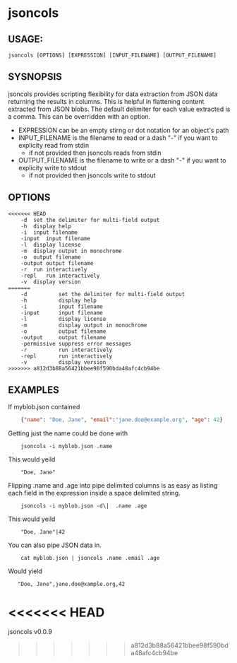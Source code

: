 
# jsoncols

## USAGE: 

    jsoncols [OPTIONS] [EXPRESSION] [INPUT_FILENAME] [OUTPUT_FILENAME]

## SYSNOPSIS

jsoncols provides scripting flexibility for data extraction from JSON data 
returning the results in columns.  This is helpful in flattening content 
extracted from JSON blobs.  The default delimiter for each value 
extracted is a comma. This can be overridden with an option.

+ EXPRESSION can be an empty stirng or dot notation for an object's path
+ INPUT_FILENAME is the filename to read or a dash "-" if you want to 
  explicity read from stdin
	+ if not provided then jsoncols reads from stdin
+ OUTPUT_FILENAME is the filename to write or a dash "-" if you want to 
  explicity write to stdout
	+ if not provided then jsoncols write to stdout

## OPTIONS

```
<<<<<<< HEAD
	-d	set the delimiter for multi-field output
	-h	display help
	-i	input filename
	-input	input filename
	-l	display license
	-m	display output in monochrome
	-o	output filename
	-output	output filename
	-r	run interactively
	-repl	run interactively
	-v	display version
=======
	-d	        set the delimiter for multi-field output
	-h	        display help
	-i	        input filename
	-input	    input filename
	-l	        display license
	-m	        display output in monochrome
	-o	        output filename
	-output	    output filename
	-permissive	suppress error messages
	-r	        run interactively
	-repl	    run interactively
	-v	        display version
>>>>>>> a812d3b88a56421bbee98f590bda48afc4cb94be
```


## EXAMPLES

If myblob.json contained

```json
    {"name": "Doe, Jane", "email":"jane.doe@example.org", "age": 42}
```

Getting just the name could be done with

```shell
    jsoncols -i myblob.json .name
```

This would yeild

```
    "Doe, Jane"
```

Flipping .name and .age into pipe delimited columns is as 
easy as listing each field in the expression inside a 
space delimited string.

```shell
    jsoncols -i myblob.json -d\|  .name .age 
```

This would yeild

```
    "Doe, Jane"|42
```

You can also pipe JSON data in.

```shell
    cat myblob.json | jsoncols .name .email .age
```

Would yield

```
   "Doe, Jane",jane.doe@xample.org,42
```

<<<<<<< HEAD
=======

jsoncols v0.0.9
>>>>>>> a812d3b88a56421bbee98f590bda48afc4cb94be
